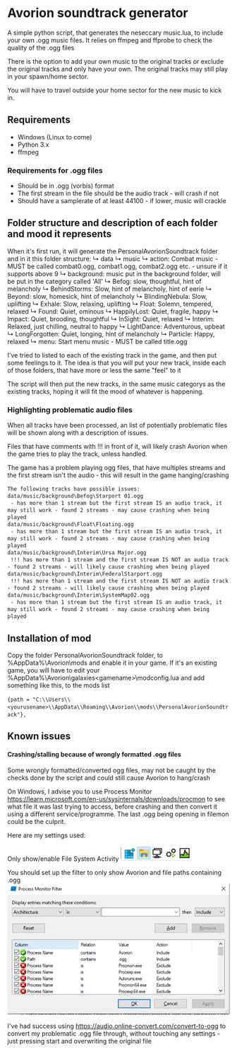 # Avorion soundtrack generator
A simple python script, that generates the neseccary music.lua, to include your own .ogg music files.
It relies on ffmpeg and ffprobe to check the quality of the .ogg files

There is the option to add your own music to the original tracks or exclude the original tracks and only have your own. The original tracks may still play in your spawn/home sector.

You will have to travel outside your home sector for the new music to kick in.


## Requirements
* Windows (Linux to come)
* Python 3.x
* ffmpeg

### Requirements for .ogg files
* Should be in .ogg (vorbis) format
* The first stream in the file should be the audio track - will crash if not
* Should have a samplerate of at least 44100 - if lower, music will crackle


## Folder structure and description of each folder and mood it represents
When it's first run, it will generate the PersonalAvorionSoundtrack folder and in it this folder structure:
↳ data
  ↳ music
    ↳ action: Combat music - MUST be called combat0.ogg, combat1.ogg, combat2.ogg etc. - unsure if it supports above 9
    ↳ background: music put in the background folder, will be put in the category called 'All'
      ↳ Befog: slow, thoughtful, hint of melancholy
      ↳ BehindStorms: Slow, hint of melancholy, hint of eerie
      ↳ Beyond: slow, homesick, hint of melancholy
      ↳ BlindingNebula: Slow, uplifting
      ↳ Exhale: Slow, relaxing, uplifting
      ↳ Float: Solemn, tempered, relaxed
      ↳ Found: Quiet, ominous
      ↳ HappilyLost: Quiet, fragile, happy
      ↳ Impact: Quiet, brooding, thoughtful
      ↳ InSight: Quiet, relaxed
      ↳ Interim: Relaxed, just chilling, neutral to happy
      ↳ LightDance: Adventurous, upbeat
      ↳ LongForgotten: Quiet, longing, hint of melancholy
      ↳ Particle: Happy, relaxed
    ↳ menu: Start menu music - MUST be called title.ogg

I've tried to listed to each of the existing track in the game, and then put some feelings to it.
The idea is that you will put your new track, inside each of those folders, that have more or less the same "feel" to it

The script will then put the new tracks, in the same music categorys as the existing tracks, hoping it will fit the mood of whatever is happening.


### Highlighting problematic audio files
When all tracks have been processed, an list of potentially problematic files will be shown along with a description of issues.

Files that have comments with !!! in front of it, will likely crash Avorion when the game tries to play the track, unless handled.

The game has a problem playing ogg files, that have multiples streams and the first stream isn't the audio - this will result in the game hanging/crashing

```
The following tracks have possible issues:
data/music/background\Befog\Starport 01.ogg
 - has more than 1 stream but the first stream IS an audio track, it may still work - found 2 streams - may cause crashing when being played
data/music/background\Float\Floating.ogg
 - has more than 1 stream but the first stream IS an audio track, it may still work - found 2 streams - may cause crashing when being played
data/music/background\Interim\Ursa Major.ogg
 !!! has more than 1 stream and the first stream IS NOT an audio track - found 2 streams - will likely cause crashing when being played
data/music/background\Interim\FederalStarport.ogg
 !!! has more than 1 stream and the first stream IS NOT an audio track - found 2 streams - will likely cause crashing when being played
data/music/background\Interim\SystemMap02.ogg
 - has more than 1 stream but the first stream IS an audio track, it may still work - found 2 streams - may cause crashing when being played
```

## Installation of mod
Copy the folder PersonalAvorionSoundtrack folder, to %AppData%\Avorion\mods and enable it in your game.
If it's an existing game, you will have to edit your  %AppData%\Avorion\galaxies\<gamename>\modconfig.lua and add something like this, to the mods list

``
 {path = "C:\\Users\\<yourusename>\\AppData\\Roaming\\Avorion\\mods\\PersonalAvorionSoundtrack"},
``

## Known issues
#### Crashing/stalling because of wrongly formatted .ogg files
Some wrongly formatted/converted ogg files, may not be caught by the checks done by the script and could still cause Avorion to hang/crash

On Windows, I advise you to use Process Monitor https://learn.microsoft.com/en-us/sysinternals/downloads/procmon to see what file it was last trying to access, before crashing and then convert it using a different service/programme. The last .ogg being opening in filemon could be the culprit.

Here are my settings used:

Only show/enable File System Activity
![Activity monitoring](process_monitor_2.png)

You should set up the filter to only show Avorion and file paths containing .ogg
![Filter settings](process_monitor_1.png)

I've had success using https://audio.online-convert.com/convert-to-ogg to convert my problematic .ogg file through, without touching any settings - just pressing start and overwriting the original file
